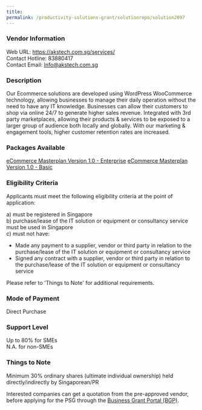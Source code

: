```yaml
---
title: 
permalink: /productivity-solutions-grant/solutionrepo/solution2097
---
```


### Vendor Information
Web URL: https://akstech.com.sg/services/ <br>Contact Hotline: 83880417 <br>Contact Email: Info@akstech.com.sg <br>

### Description

Our Ecommerce solutions are developed using WordPress WooCommerce technology, allowing businesses to manage their daily operation without the need to have any IT knowledge. Businesses can allow their customers to shop via online 24/7 to generate higher sales revenue. Integrated with 3rd party marketplaces, allowing their products & services to be exposed to a larger group of audience both locally and globally. With our marketing & engagement tools, higher customer retention rates are increased.

### Packages Available

<a href='https://www.gobusiness.gov.sg/images/psg/AksTech20200820_Desensitised_Annex_3_Part_1.pdf' target='_blank'>eCommerce Masterplan Version 1.0 - Enterprise</a>
<a href='https://www.gobusiness.gov.sg/images/psg/AksTech20200820_Desensitised_Annex_3_Part_2.pdf' target='_blank'>eCommerce Masterplan Version 1.0 - Basic</a>

### Eligibility Criteria

Applicants must meet the following eligibility criteria at the point of application:

a) must be registered in Singapore <br>
b) purchase/lease of the IT solution or equipment or consultancy service must be used in Singapore <br>
c) must not have:
- Made any payment to a supplier, vendor or third party in relation to the purchase/lease of the IT solution or equipment or consultancy service
- Signed any contract with a supplier, vendor or third party in relation to the purchase/lease of the IT solution or equipment or consultancy service

Please refer to 'Things to Note' for additional requirements.

### Mode of Payment
Direct Purchase

### Support Level
Up to 80% for SMEs <br>
N.A. for non-SMEs

### Things to Note
Minimum 30% ordinary shares (ultimate individual ownership) held directly/indirectly by Singaporean/PR

Interested companies can get a quotation from the pre-approved vendor, before applying for the PSG through the <a target='_blank' href='https://www.businessgrants.gov.sg/'>Business Grant Portal (BGP)</a>.
